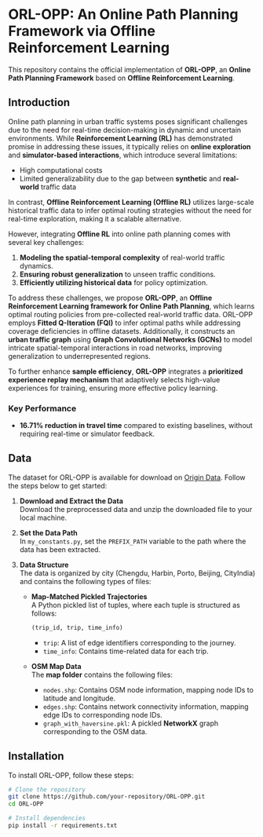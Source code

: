 # **ORL-OPP: An Online Path Planning Framework via Offline Reinforcement Learning**

This repository contains the official implementation of **ORL-OPP**, an **Online Path Planning Framework** based on **Offline Reinforcement Learning**.

## **Introduction**

Online path planning in urban traffic systems poses significant challenges due to the need for real-time decision-making in dynamic and uncertain environments. While **Reinforcement Learning (RL)** has demonstrated promise in addressing these issues, it typically relies on **online exploration** and **simulator-based interactions**, which introduce several limitations:

- High computational costs
- Limited generalizability due to the gap between **synthetic** and **real-world** traffic data

In contrast, **Offline Reinforcement Learning (Offline RL)** utilizes large-scale historical traffic data to infer optimal routing strategies without the need for real-time exploration, making it a scalable alternative.

However, integrating **Offline RL** into online path planning comes with several key challenges:
1. **Modeling the spatial-temporal complexity** of real-world traffic dynamics.
2. **Ensuring robust generalization** to unseen traffic conditions.
3. **Efficiently utilizing historical data** for policy optimization.

To address these challenges, we propose **ORL-OPP**, an **Offline Reinforcement Learning framework for Online Path Planning**, which learns optimal routing policies from pre-collected real-world traffic data. ORL-OPP employs **Fitted Q-Iteration (FQI)** to infer optimal paths while addressing coverage deficiencies in offline datasets. Additionally, it constructs an **urban traffic graph** using **Graph Convolutional Networks (GCNs)** to model intricate spatial-temporal interactions in road networks, improving generalization to underrepresented regions. 

To further enhance **sample efficiency**, **ORL-OPP** integrates a **prioritized experience replay mechanism** that adaptively selects high-value experiences for training, ensuring more effective policy learning.

### **Key Performance**
- **16.71% reduction in travel time** compared to existing baselines, without requiring real-time or simulator feedback.

## **Data**

The dataset for ORL-OPP is available for download on [Origin Data]([https://github.com](https://drive.google.com/file/d/1bICE26ndR2C29jkfG2qQqVkmpirK25Eu/view)). Follow the steps below to get started:

1. **Download and Extract the Data**  
   Download the preprocessed data and unzip the downloaded file to your local machine.

2. **Set the Data Path**  
   In `my_constants.py`, set the `PREFIX_PATH` variable to the path where the data has been extracted.

3. **Data Structure**  
   The data is organized by city (Chengdu, Harbin, Porto, Beijing, CityIndia) and contains the following types of files:

   - **Map-Matched Pickled Trajectories**  
     A Python pickled list of tuples, where each tuple is structured as follows:
     ```python
     (trip_id, trip, time_info)
     ```
     - `trip`: A list of edge identifiers corresponding to the journey.
     - `time_info`: Contains time-related data for each trip.

   - **OSM Map Data**  
     The **map folder** contains the following files:
     - `nodes.shp`: Contains OSM node information, mapping node IDs to latitude and longitude.
     - `edges.shp`: Contains network connectivity information, mapping edge IDs to corresponding node IDs.
     - `graph_with_haversine.pkl`: A pickled **NetworkX** graph corresponding to the OSM data.

## **Installation**

To install ORL-OPP, follow these steps:

```bash
# Clone the repository
git clone https://github.com/your-repository/ORL-OPP.git
cd ORL-OPP

# Install dependencies
pip install -r requirements.txt
